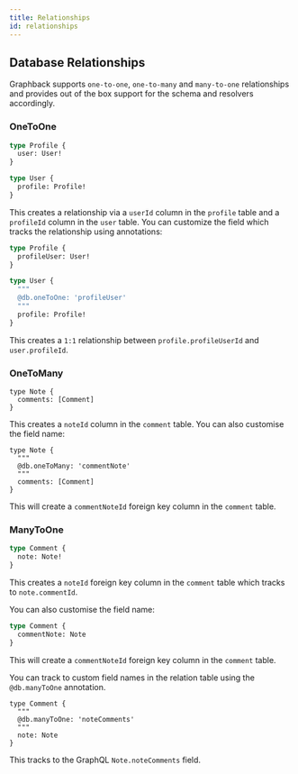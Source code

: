 ```yaml
---
title: Relationships
id: relationships
---
```


## Database Relationships

Graphback supports `one-to-one`, `one-to-many` and `many-to-one` relationships and provides out of the box support for the schema and resolvers accordingly.

### OneToOne

```graphql
type Profile {
  user: User!
}

type User {
  profile: Profile!
}
```

This creates a relationship via a `userId` column in the `profile` table and a `profileId` column in the `user` table. You can customize the field which tracks the relationship using annotations:

```graphql
type Profile {
  profileUser: User!
}

type User {
  """
  @db.oneToOne: 'profileUser'
  """
  profile: Profile!
}
```

This creates a `1:1` relationship between `profile.profileUserId` and `user.profileId`.

### OneToMany

```gql
type Note {
  comments: [Comment]
}
```

This creates a `noteId` column in the `comment` table. You can also customise the field name:

```gql
type Note {
  """
  @db.oneToMany: 'commentNote'
  """
  comments: [Comment]
}
```

This will create a `commentNoteId` foreign key column in the `comment` table.

### ManyToOne

```graphql
type Comment {
  note: Note!
}
```

This creates a `noteId` foreign key column in the `comment` table which tracks to `note.commentId`.

You can also customise the field name:

```graphql
type Comment {
  commentNote: Note
}
```

This will create a `commentNoteId` foreign key column in the `comment` table.

You can track to custom field names in the relation table using the `@db.manyToOne` annotation.

```gql
type Comment {
  """
  @db.manyToOne: 'noteComments'
  """
  note: Note
}
```

This tracks to the GraphQL `Note.noteComments` field.
